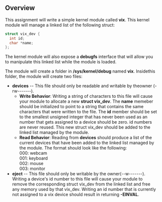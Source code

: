 ## Overview 

This assignment will write a simple kernel module called **vix**.
This kernel module will manage a linked list of the following struct: <br />

```c
struct vix_dev {
  int id;
  char *name;
};
```
The kernel module will also expose a **debugfs** interface that will allow you to manipulate this linked list while the module is loaded. <br />

The module will create a folder in **/sys/kernel/debug** named **vix**. Insidethis folder, the module will create two files: <br />
  * **devices** -- This file should only be readable and writable by theowner (-rw-------).
    * **Write Behavior**: Writing a string of characters to this file will cause your module to allocate a new **struct vix_dev**. The **name** memeber should be
        initialized to point to a string that contains the same characters that were written to the file. The **id** member should be set to the smallest unsigned
        integer that has never been used as an number that gets assigned to a device should be zero. id numbers are never reused. This new struct vix_dev should be 
        added to the linked list managed by the module.
    * **Read Behavior**: Reading from **devices** should produce a list of the current devices that have been added to the linked list managed by the module. The format should look like the following: <br />
    000: webcam <br />
    001: keyboard <br />
    002: mouse <br />
    003: monitor <br />
  * **eject** -- This file should only be writable by the owner(--w-------). Writing a device's id number to this file will cause your module to remove the 
  corresponding struct vix_dev from the linked list and free any memory used by that vix_dev. Writing an id number that is currently not assigned to a vix device      should result in returning **-EINVAL**.
